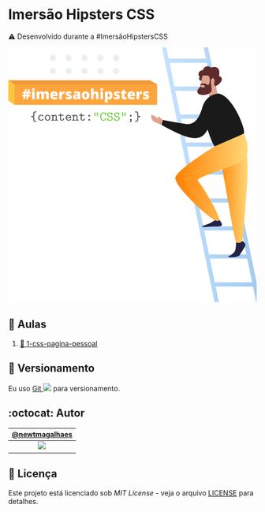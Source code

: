 # Imersão Hipsters CSS

:warning: Desenvolvido durante a #ImersãoHipstersCSS

![#ImersaoCSS](./assets/header.svg "#ImersaoCSS")

## :bookmark_tabs: Aulas

1. [:bookmark: 1-css-pagina-pessoal](./imersaoCSS/aula1/css-pagina-pessoal.md "Texto da aula 1")

## :pencil: Versionamento

Eu uso [Git <img src="https://raw.github.com/newtmagalhaes/Aprendendo-Linguagens/master/images/logos/git.svg?sanitize=true" width="15">](https://git-scm.com/ "Site oficial do Git") para versionamento.

## :octocat: Autor

|                                   [@newtmagalhaes][autor]                                    |
| :------------------------------------------------------------------------------------------: |
| [<img src="https://avatars1.githubusercontent.com/u/55257893?s=460&v=4" width="100">][autor] |

## :scroll: Licença

Este projeto está licenciado sob _MIT License_ - veja o arquivo [LICENSE](./LICENSE "Licença do repositório") para detalhes.

[autor]: https://github.com/newtmagalhaes "Perfil do autor"
